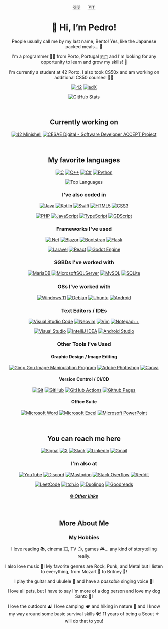 <div align="center">

  [:uk:](README.md)
  &emsp;
  [:portugal:](README.pt-pt.md)

  <h1>👋 Hi, I’m Pedro!</h1>

  People usually call me by my last name, Bento! Yes, like the Japanese packed meals... :bento:

  I'm a programmer :technologist: from Porto, Portugal :portugal: and I'm looking for any opportunity to learn and grow my skills! :brain:

  I'm currently a student at 42 Porto. I also took CS50x and am working on additional CS50 courses! :student:

  [![42](https://img.shields.io/badge/-42-black?style=for-the-badge&logo=42&logoColor=white)](https://www.42porto.com/en/)
  [![edX](https://img.shields.io/badge/edX-%2302262B.svg?style=for-the-badge&logo=edX&logoColor=white)](https://www.edx.org/learn/computer-science/harvard-university-cs50-s-introduction-to-computer-science)
  
  ![GitHub Stats](https://github-readme-stats.vercel.app/api?username=PBento96&show_icons=true&show=reviews,discussions_started,discussions_answered,prs_merged,prs_merged_percentage&count_private=true&theme=dark&rank_icon=github)

  <br>

  <h2>Currently working on</h2>

  [![42 Minishell](https://github-readme-stats.vercel.app/api/pin/?username=PBento96&repo=minishell&theme=dark&show_icons=true&include_all_commits=true)](https://github.com/PBento96/minishell)
  [![CESAE Digital - Software Developer ACCEPT Project](https://github-readme-stats.vercel.app/api/pin/?username=PBento96&repo=CESAEDigitalOnlineCourses&theme=dark&show_icons=true&include_all_commits=true)](https://github.com/PBento96/CESAEDigitalOnlineCourses)

  <br>

  <h2>My favorite languages</h2>

  [![C](https://img.shields.io/badge/c-%2300599C.svg?style=for-the-badge&logo=c&logoColor=white)](https://www.open-std.org/jtc1/sc22/wg14/)
  [![C++](https://img.shields.io/badge/c++-%2300599C.svg?style=for-the-badge&logo=c%2B%2B&logoColor=white)](https://isocpp.org/)
  [![C#](https://img.shields.io/badge/c%23-%23239120.svg?style=for-the-badge&logo=csharp&logoColor=white)](https://learn.microsoft.com/en-us/dotnet/csharp/)
  [![Python](https://img.shields.io/badge/python-3670A0?style=for-the-badge&logo=python&logoColor=ffdd54)](https://www.python.org/)
  
  ![Top Languages](https://github-readme-stats.vercel.app/api/top-langs/?username=PBento96&layout=compact&theme=dark&langs_count=10)

  <h3>I've also coded in</h3>

  [![Java](https://img.shields.io/badge/java-%23ED8B00.svg?style=for-the-badge&logo=openjdk&logoColor=white)](https://dev.java/)
  [![Kotlin](https://img.shields.io/badge/kotlin-%237F52FF.svg?style=for-the-badge&logo=kotlin&logoColor=white)](https://kotlinlang.org/)
  [![Swift](https://img.shields.io/badge/swift-F54A2A?style=for-the-badge&logo=swift&logoColor=white)](https://www.swift.org/)
  [![HTML5](https://img.shields.io/badge/html5-%23E34F26.svg?style=for-the-badge&logo=html5&logoColor=white)](https://html.spec.whatwg.org/)
  [![CSS3](https://img.shields.io/badge/css3-%231572B6.svg?style=for-the-badge&logo=css3&logoColor=white)](https://www.w3.org/TR/CSS/#css)
  
  [![PHP](https://img.shields.io/badge/php-%23777BB4.svg?style=for-the-badge&logo=php&logoColor=white)](https://www.php.net/)
  [![JavaScript](https://img.shields.io/badge/javascript-%23323330.svg?style=for-the-badge&logo=javascript&logoColor=%23F7DF1E)](https://ecma-international.org/publications-and-standards/standards/ecma-262/)
  [![TypeScript](https://img.shields.io/badge/typescript-%23007ACC.svg?style=for-the-badge&logo=typescript&logoColor=white)](https://www.typescriptlang.org/)
  [![GDScript](https://img.shields.io/badge/GDScript-%2374267B.svg?style=for-the-badge&logo=godotengine&logoColor=white)](https://docs.godotengine.org/en/stable/tutorials/scripting/gdscript/index.html)

  <h3>Frameworks I've used</h3>

  [![.Net](https://img.shields.io/badge/.NET-5C2D91?style=for-the-badge&logo=.net&logoColor=white)](https://dotnet.microsoft.com/)
  [![Blazor](https://img.shields.io/badge/blazor-%235C2D91.svg?style=for-the-badge&logo=blazor&logoColor=white)](https://dotnet.microsoft.com/en-us/apps/aspnet/web-apps/blazor)
  [![Bootstrap](https://img.shields.io/badge/bootstrap-%238511FA.svg?style=for-the-badge&logo=bootstrap&logoColor=white)](https://getbootstrap.com/)
  [![Flask](https://img.shields.io/badge/flask-%23000.svg?style=for-the-badge&logo=flask&logoColor=white)](https://palletsprojects.com/projects/flask/)
  
  [![Laravel](https://img.shields.io/badge/laravel-%23FF2D20.svg?style=for-the-badge&logo=laravel&logoColor=white)](https://laravel.com/)
  [![React](https://img.shields.io/badge/react-%2320232a.svg?style=for-the-badge&logo=react&logoColor=%2361DAFB)](https://react.dev/)
  [![Godot Engine](https://img.shields.io/badge/GODOT-%23FFFFFF.svg?style=for-the-badge&logo=godot-engine)](https://godotengine.org/)

  <h3>SGBDs I've worked with</h3>

  [![MariaDB](https://img.shields.io/badge/MariaDB-003545?style=for-the-badge&logo=mariadb&logoColor=white)](https://www.phpmyadmin.net/)
  [![MicrosoftSQLServer](https://img.shields.io/badge/Microsoft%20SQL%20Server-CC2927?style=for-the-badge&logo=microsoft%20sql%20server&logoColor=white)](https://www.microsoft.com/sql-server)
  [![MySQL](https://img.shields.io/badge/mysql-4479A1.svg?style=for-the-badge&logo=mysql&logoColor=white)](https://www.mysql.com/)
  [![SQLite](https://img.shields.io/badge/sqlite-%2307405e.svg?style=for-the-badge&logo=sqlite&logoColor=white)](https://sqlite.org/)

  <h3>OSs I've worked with</h3>

  [![Windows 11](https://img.shields.io/badge/Windows%2011-%230079d5.svg?style=for-the-badge&logo=Windows%2011&logoColor=white)](https://www.microsoft.com/windows/windows-11)
  [![Debian](https://img.shields.io/badge/Debian-D70A53?style=for-the-badge&logo=debian&logoColor=white)](https://www.debian.org/)
  [![Ubuntu](https://img.shields.io/badge/Ubuntu-E95420?style=for-the-badge&logo=ubuntu&logoColor=white)](https://ubuntu.com/)
  [![Android](https://img.shields.io/badge/Android-3DDC84?style=for-the-badge&logo=android&logoColor=white)](https://www.android.com/)

  <h3>Text Editors / IDEs</h3>

  [![Visual Studio Code](https://img.shields.io/badge/Visual%20Studio%20Code-0078d7.svg?style=for-the-badge&logo=visual-studio-code&logoColor=white)](https://code.visualstudio.com/)
  [![Neovim](https://img.shields.io/badge/NeoVim-%2357A143.svg?&style=for-the-badge&logo=neovim&logoColor=white)](https://neovim.io/)
  [![Vim](https://img.shields.io/badge/VIM-%2311AB00.svg?style=for-the-badge&logo=vim&logoColor=white)](https://www.vim.org/)
  [![Notepad++](https://img.shields.io/badge/Notepad++-90E59A.svg?style=for-the-badge&logo=notepad%2b%2b&logoColor=black)](http://notepad-plus-plus.org/)

  [![Visual Studio](https://img.shields.io/badge/Visual%20Studio-5C2D91.svg?style=for-the-badge&logo=visual-studio&logoColor=white)](https://visualstudio.microsoft.com/)
  [![IntelliJ IDEA](https://img.shields.io/badge/IntelliJIDEA-000000.svg?style=for-the-badge&logo=intellij-idea&logoColor=white)](https://www.jetbrains.com/idea/)
  [![Android Studio](https://img.shields.io/badge/android%20studio-346ac1?style=for-the-badge&logo=android%20studio&logoColor=white)](https://developer.android.com/studio)

  <h3>Other Tools I've Used</h3>

  <h4>Graphic Design / Image Editing</h4>

  [![Gimp Gnu Image Manipulation Program](https://img.shields.io/badge/Gimp-657D8B?style=for-the-badge&logo=gimp&logoColor=FFFFFF)](https://www.gimp.org/)
  [![Adobe Photoshop](https://img.shields.io/badge/adobe%20photoshop-%2331A8FF.svg?style=for-the-badge&logo=adobe%20photoshop&logoColor=white)](https://www.adobe.com/products/photoshop.html)
  [![Canva](https://img.shields.io/badge/Canva-%2300C4CC.svg?style=for-the-badge&logo=Canva&logoColor=white)](https://www.canva.com/)

  <h4>Version Control / CI/CD</h4>

  [![Git](https://img.shields.io/badge/git-%23F05033.svg?style=for-the-badge&logo=git&logoColor=white)](https://git-scm.com/)
  [![GitHub](https://img.shields.io/badge/github-%23121011.svg?style=for-the-badge&logo=github&logoColor=white)](https://github.com/PBento96)
  [![GitHub Actions](https://img.shields.io/badge/github%20actions-%232671E5.svg?style=for-the-badge&logo=githubactions&logoColor=white)](https://github.com/features/actions)
  [![Github Pages](https://img.shields.io/badge/github%20pages-121013?style=for-the-badge&logo=github&logoColor=white)](https://pages.github.com/)

  <h4>Office Suite</h4>

  [![Microsoft Word](https://img.shields.io/badge/Microsoft_Word-2B579A?style=for-the-badge&logo=microsoft-word&logoColor=white)](https://www.credly.com/badges/b622938f-e85a-4628-8470-cfcb14bc6fc4/public_url)
  [![Microsoft Excel](https://img.shields.io/badge/Microsoft_Excel-217346?style=for-the-badge&logo=microsoft-excel&logoColor=white)](https://www.credly.com/badges/baa24329-c437-4d8a-ba00-ebccc3bd8030/public_url)
  [![Microsoft PowerPoint](https://img.shields.io/badge/Microsoft_PowerPoint-B7472A?style=for-the-badge&logo=microsoft-powerpoint&logoColor=white)](https://www.credly.com/badges/912e737c-3c51-400a-89da-4b5d9bba060e/public_url)

  <br>

  <h2>You can reach me here</h2>

  [![Signal](https://img.shields.io/badge/Signal-%23039BE5.svg?style=for-the-badge&logo=Signal&logoColor=white)](https://signal.me/#eu/B3In5KpYI6h3bPY_xhhSA5Jf_WaAFj9FD0YyjoeTTq1XG-KYBO1IsL31nkuhokeB)
  [![X](https://img.shields.io/badge/X-%23000000.svg?style=for-the-badge&logo=X&logoColor=white)](https://x.com/PBentoIT)
  [![Slack](https://img.shields.io/badge/Slack-4A154B?style=for-the-badge&logo=slack&logoColor=white)](https://42born2code.slack.com/team/U06T0QE4EKD)
  [![LinkedIn](https://img.shields.io/badge/linkedin-%230077B5.svg?style=for-the-badge&logo=linkedin&logoColor=white)](https://www.linkedin.com/in/pbentoit/)
  [![Gmail](https://img.shields.io/badge/Gmail-D14836?style=for-the-badge&logo=gmail&logoColor=white)](mailto:pbentoit@gmail.com)

  <h3>I'm also at</h3>

  [![YouTube](https://img.shields.io/badge/YouTube-%23FF0000.svg?style=for-the-badge&logo=YouTube&logoColor=white)](https://www.youtube.com/@PBentoIT)
  [![Discord](https://img.shields.io/badge/Discord-%235865F2.svg?style=for-the-badge&logo=discord&logoColor=white)](https://discordapp.com/users/1088477440843714692)
  [![Mastodon](https://img.shields.io/badge/-MASTODON-%232B90D9?style=for-the-badge&logo=mastodon&logoColor=white)](https://defcon.social/@PBento)
  [![Stack Overflow](https://img.shields.io/badge/-Stackoverflow-FE7A16?style=for-the-badge&logo=stack-overflow&logoColor=white)](https://stackoverflow.com/users/22595449/bento)
  [![Reddit](https://img.shields.io/badge/Reddit-%23FF4500.svg?style=for-the-badge&logo=Reddit&logoColor=white)](https://www.reddit.com/user/PBentoIT/)

  [![LeetCode](https://img.shields.io/badge/LeetCode-000000?style=for-the-badge&logo=LeetCode&logoColor=#d16c06)](https://leetcode.com/u/pbento/)
  [![Itch.io](https://img.shields.io/badge/Itch-%23FF0B34.svg?style=for-the-badge&logo=Itch.io&logoColor=white)](https://pbento.itch.io)
  [![Duolingo](https://img.shields.io/badge/Duolingo-%234DC730.svg?style=for-the-badge&logo=Duolingo&logoColor=white)](https://www.duolingo.com/profile/PedroBento1996)
  [![Goodreads](https://img.shields.io/badge/Goodreads-F3F1EA?style=for-the-badge&logo=goodreads&logoColor=372213)](https://www.goodreads.com/user/show/124475315-pedro-bento)

  <h4>

  [:globe_with_meridians: _Other links_](https://linktr.ee/PBentoIT)

  </h4>

  <br>

  <h2>More About Me</h2>

  <h3>My Hobbies</h3>

  I love reading :books:, cinema :film_strip:, TV :tv:, games :video_game:... any kind of storytelling really.

  I also love music :musical_note:! My favorite genres are Rock, Punk, and Metal but I listen to everything, from Mozart :musical_score: to Britney :woman_dancing:!

  I play the guitar and ukulele :guitar: and have a _passable_ singing voice :microphone:!

  I love all pets, but I have to say I'm more of a dog person and love my dog Santo :dog:!

  I love the outdoors :mountain:! I love camping :camping: and hiking in nature :hiking_boot: and I know my way around some basic survival skills :hammer_and_wrench:! 11 years of being a Scout :fleur_de_lis: will do that to you!

</div>
